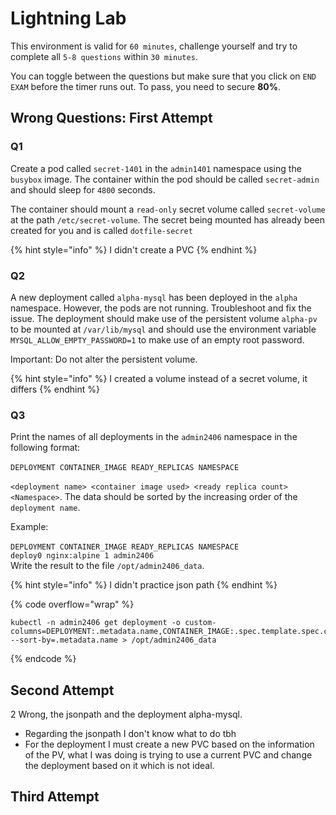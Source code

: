 # Lightning Lab

This environment is valid for `60 minutes`, challenge yourself and try to complete all `5-8 questions` within `30 minutes`.

You can toggle between the questions but make sure that you click on `END EXAM` before the timer runs out. To pass, you need to secure **80%**.

## Wrong Questions: First Attempt

### Q1

Create a pod called `secret-1401` in the `admin1401` namespace using the `busybox` image. The container within the pod should be called `secret-admin` and should sleep for `4800` seconds.

The container should mount a `read-only` secret volume called `secret-volume` at the path `/etc/secret-volume`. The secret being mounted has already been created for you and is called `dotfile-secret`

{% hint style="info" %}
I didn't create a PVC
{% endhint %}

### Q2

A new deployment called `alpha-mysql` has been deployed in the `alpha` namespace. However, the pods are not running. Troubleshoot and fix the issue. The deployment should make use of the persistent volume `alpha-pv` to be mounted at `/var/lib/mysql` and should use the environment variable `MYSQL_ALLOW_EMPTY_PASSWORD=1` to make use of an empty root password.

Important: Do not alter the persistent volume.

{% hint style="info" %}
I created a volume instead of a secret volume, it differs
{% endhint %}

### Q3

Print the names of all deployments in the `admin2406` namespace in the following format:\
\
`DEPLOYMENT CONTAINER_IMAGE READY_REPLICAS NAMESPACE`\
\
`<deployment name> <container image used> <ready replica count> <Namespace>`. The data should be sorted by the increasing order of the `deployment name`.

Example:\
\
`DEPLOYMENT CONTAINER_IMAGE READY_REPLICAS NAMESPACE`\
`deploy0 nginx:alpine 1 admin2406`\
Write the result to the file `/opt/admin2406_data`.

{% hint style="info" %}
I didn't practice json path
{% endhint %}

{% code overflow="wrap" %}
```
kubectl -n admin2406 get deployment -o custom-columns=DEPLOYMENT:.metadata.name,CONTAINER_IMAGE:.spec.template.spec.containers[].image,READY_REPLICAS:.status.readyReplicas,NAMESPACE:.metadata.namespace --sort-by=.metadata.name > /opt/admin2406_data
```
{% endcode %}

## Second Attempt

2 Wrong, the jsonpath and the deployment alpha-mysql.

* Regarding the jsonpath I don't know what to do tbh
* For the deployment I must create a new PVC based on the information of the PV, what I was doing is trying to use a current PVC and change the deployment based on it which is not ideal.

## Third Attempt
